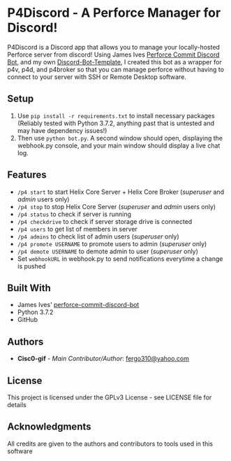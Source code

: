 # P4Discord - A Perforce Manager for Discord!

P4Discord is a Discord app that allows you to manage your locally-hosted Perforce server from discord! Using James Ives [Perforce Commit Discord Bot](https://github.com/JamesIves/perforce-commit-discord-bot), and my own [Discord-Bot-Template](https://github.com/Cisc0-gif/Discord-Bot-Template), I created this bot as a wrapper for p4v, p4d, and p4broker so that you can manage perforce without having to connect to your server with SSH or Remote Desktop software.

## Setup

1. Use ```pip install -r requirements.txt``` to install necessary packages (Reliably tested with Python 3.7.2, anything past that is untested and may have dependency issues!)
2. Then use ```python bot.py```. A second window should open, displaying the webhook.py console, and your main window should display a live chat log.

## Features

* ```/p4 start``` to start Helix Core Server + Helix Core Broker (*superuser* and *admin* users only)
* ```/p4 stop``` to stop Helix Core Server (*superuser* and *admin* users only)
* ```/p4 status``` to check if server is running
* ```/p4 checkdrive``` to check if server storage drive is connected
* ```/p4 users``` to get list of members in server
* ```/p4 admins``` to check list of admin users (*superuser* only)
* ```/p4 promote USERNAME``` to promote users to admin (*superuser* only)
* ```/p4 demote USERNAME``` to demote admin to user (*superuser* only)
* Set ```webhookURL``` in webhook.py to send notifications everytime a change is pushed

## Built With

* James Ives' [perforce-commit-discord-bot](https://github.com/JamesIves/perforce-commit-discord-bot)
* Python 3.7.2
* GitHub

## Authors

* **Cisc0-gif** - *Main Contributor/Author*: fergo310@yahoo.com

## License

This project is licensed under the GPLv3 License - see LICENSE file for details


## Acknowledgments

All credits are given to the authors and contributors to tools used in this software
